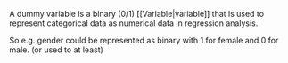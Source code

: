 A dummy variable is a binary (0/1) [[Variable|variable]] that is used to represent categorical data as numerical data in regression analysis.

So e.g. gender could be represented as binary with 1 for female and 0 for male. (or used to at least)